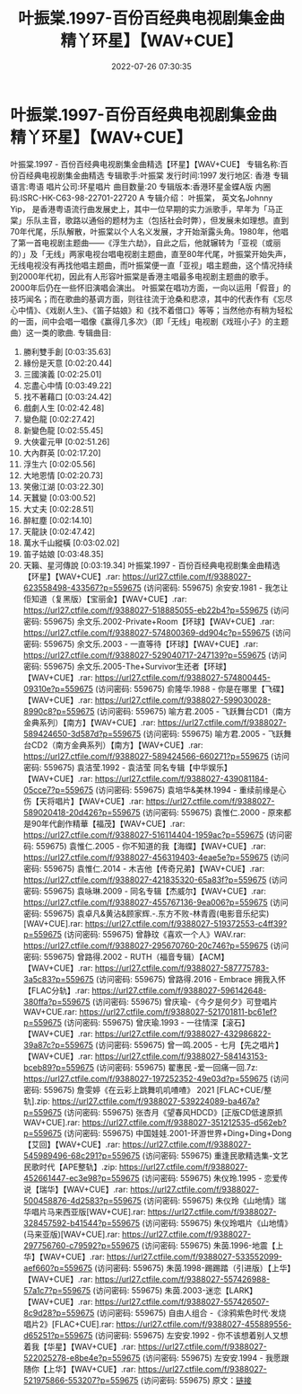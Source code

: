 ﻿---
title: 叶振棠.1997-百份百经典电视剧集金曲精丫环星】【WAV+CUE】
date: 2022-07-26 07:30:35
categories: WAV车载音乐、镜像
tags: 华语中文
---
# 叶振棠.1997-百份百经典电视剧集金曲精丫环星】【WAV+CUE】

叶振棠.1997 - 百份百经典电视剧集金曲精选【环星】【WAV+CUE】
专辑名称:百份百经典电视剧集金曲精选
专辑歌手:叶振棠
发行时间:1997
发行地区: 香港
专辑语言:粤语
唱片公司:环星唱片
曲目数量:20
专辑版本:香港环星金蝶A版
内圈码:ISRC-HK-C63-98-22701-22720
A
专辑介绍：
叶振棠， 英文名Johnny Yip，
是香港粤语流行曲发展史上，其中一位早期的实力派歌手，早年为「马正棠」乐队主音，歌路以通俗的题材为主（包括社会时弊），但发展未如理想。直到70年代尾，乐队解散，叶振棠以个人名义发展，才开始渐露头角。1980年，他唱了第一首电视剧主题曲——《浮生六劫》，自此之后，他就辗转为「亚视（或丽的）」及「无线」两家电视台唱电视剧主题曲，直至80年代尾，叶振棠开始失声，无线电视没有再找他唱主题曲，而叶振棠便一直「亚视」唱主题曲，这个情况持续到2000年代初，因此有人形容叶振棠是香港主唱最多电视剧主题曲的歌手。2000年后仍在一些怀旧演唱会演出。
叶振棠在唱功方面，一向以运用「假音」的技巧闻名；而在歌曲的基调方面，则往往流于沧桑和悲凉，其中的代表作有《忘尽心中情》、《戏剧人生》、《笛子姑娘》和《找不着借口》等等；当然他亦有稍为轻松的一面，间中会唱一唱像《赢得几多次》（即「无线」电视剧《戏班小子》的主题曲）这一类的歌曲.
专辑曲目:
01. 勝利雙手創 [0:03:35.63]
02. 緣份是天意 [0:02:20.44]
03. 三國演義 [0:02:25.01]
04. 忘盡心中情 [0:03:49.22]
05. 找不著藉口 [0:03:24.42]
06. 戲劇人生 [0:02:42.48]
07. 變色龍 [0:02:27.42]
08. 新變色龍 [0:02:55.45]
09. 大俠霍元甲 [0:02:51.26]
10. 大內群英 [0:02:17.20]
11. 浮生六 [0:02:05.56]
12. 大地恩情 [0:02:20.73]
13. 笑傲江湖 [0:03:22.30]
14. 天蠶變 [0:03:00.52]
15. 大丈夫 [0:02:28.51]
16. 醉紅塵 [0:02:14.10]
17. 天龍訣 [0:02:47.42]
18. 萬水千山縱橫 [0:03:02.02]
19. 笛子姑娘 [0:03:48.35]
20. 天籟、星河傳說 [0:03:19.34]
叶振棠.1997 - 百份百经典电视剧集金曲精选【环星】【WAV+CUE】.rar: https://url27.ctfile.com/f/9388027-623558498-433567?p=559675
(访问密码: 559675)
余安安.1981 - 我怎让佢知道（复黑版）【宝丽金】【WAV+CUE】.rar: https://url27.ctfile.com/f/9388027-518885055-eb22b4?p=559675
(访问密码: 559675)
余文乐.2002-Private+Room【环球】【WAV+CUE】.rar: https://url27.ctfile.com/f/9388027-574800369-dd904c?p=559675
(访问密码: 559675)
余文乐.2003 - 一直等待【环球】【WAV+CUE】.rar: https://url27.ctfile.com/f/9388027-529040717-247139?p=559675
(访问密码: 559675)
余文乐.2005-The+Survivor生还者【环球】【WAV+CUE】.rar: https://url27.ctfile.com/f/9388027-574800445-09310e?p=559675
(访问密码: 559675)
俞隆华.1988 - 你是在哪里【飞碟】【WAV+CUE】.rar: https://url27.ctfile.com/f/9388027-599030028-8990c8?p=559675
(访问密码: 559675)
喻方君.2005 - 飞跃舞台CD1（南方金典系列）【南方】【WAV+CUE】.rar: https://url27.ctfile.com/f/9388027-589424650-3d587d?p=559675
(访问密码: 559675)
喻方君.2005 - 飞跃舞台CD2（南方金典系列）【南方】【WAV+CUE】.rar: https://url27.ctfile.com/f/9388027-589424566-660271?p=559675
(访问密码: 559675)
袁洁莹.1992 - 袁洁莹 同名专辑【中华娱乐】【WAV+CUE】.rar: https://url27.ctfile.com/f/9388027-439081184-05cce7?p=559675
(访问密码: 559675)
袁培华&美林.1994 - 重续前缘是心伤【天将唱片】【WAV+CUE】.rar: https://url27.ctfile.com/f/9388027-589020418-20d426?p=559675
(访问密码: 559675)
袁惟仁.2000 - 原來都是90年代創作精華【福茂】【WAV+CUE】.rar: https://url27.ctfile.com/f/9388027-516114404-1959ac?p=559675
(访问密码: 559675)
袁惟仁.2005 - 你不知道的我【海蝶】【WAV+CUE】.rar: https://url27.ctfile.com/f/9388027-456319403-4eae5e?p=559675
(访问密码: 559675)
袁惟仁.2014 - 木吉他【传奇兄弟】【WAV+CUE】.rar: https://url27.ctfile.com/f/9388027-421835320-65a83f?p=559675
(访问密码: 559675)
袁咏琳.2009 - 同名专辑【杰威尔】【WAV+CUE】.rar: https://url27.ctfile.com/f/9388027-455767136-9ea006?p=559675
(访问密码: 559675)
袁卓凡&黄沾&顾家辉.-.东方不败-林青霞(电影音乐纪实)[WAV+CUE].rar: https://url27.ctfile.com/f/9388027-519372553-c4ff39?p=559675
(访问密码: 559675)
曾静玟《喜欢一个人》WAV.rar: https://url27.ctfile.com/f/9388027-295670760-20c746?p=559675
(访问密码: 559675)
曾路得.2002 - RUTH（福音专辑）【ACM】【WAV+CUE】.rar: https://url27.ctfile.com/f/9388027-587775783-3a5c83?p=559675
(访问密码: 559675)
曾路得.2016 - Embrace 拥我入怀【FLAC分轨】.rar: https://url27.ctfile.com/f/9388027-596142648-380ffa?p=559675
(访问密码: 559675)
曾庆瑜-《今夕是何夕》可登唱片WAV+CUE.rar: https://url27.ctfile.com/f/9388027-521701811-bc61ef?p=559675
(访问密码: 559675)
曾庆瑜.1993 - 一往情深【滚石】【WAV+CUE】.rar: https://url27.ctfile.com/f/9388027-432986822-39a87c?p=559675
(访问密码: 559675)
曾一鸣.2005 - 七月【先之唱片】【WAV+CUE】.rar: https://url27.ctfile.com/f/9388027-584143153-bceb89?p=559675
(访问密码: 559675)
翟惠民 -爱一回痛一回.7z: https://url27.ctfile.com/f/9388027-197252352-49e03d?p=559675
(访问密码: 559675)
詹雯婷《在云彩上跳舞叽叽喳喳》 2021 [FLAC+CUE/整轨].zip: https://url27.ctfile.com/f/9388027-539224089-ba467a?p=559675
(访问密码: 559675)
张杏月《望春风HDCD》[正版CD低速原抓WAV+CUE].rar: https://url27.ctfile.com/f/9388027-351212535-d562eb?p=559675
(访问密码: 559675)
中国娃娃.2001-环游世界+Ding+Ding+Dong【艾回】【WAV+CUE】.rar: https://url27.ctfile.com/f/9388027-545989496-68c291?p=559675
(访问密码: 559675)
重逢民歌精选集-文艺民歌时代【APE整轨】.zip: https://url27.ctfile.com/f/9388027-452661447-ec3e98?p=559675
(访问密码: 559675)
朱仪玲.1995 - 恋爱传说【瑞华】【WAV+CUE】.rar: https://url27.ctfile.com/f/9388027-500458876-4d2583?p=559675
(访问密码: 559675)
朱仪玲《山地情》瑞华唱片马来西亚版[WAV+CUE].rar: https://url27.ctfile.com/f/9388027-328457592-b41544?p=559675
(访问密码: 559675)
朱仪玲唱片《山地情》(马来亚版)[WAV+CUE].rar: https://url27.ctfile.com/f/9388027-297756760-c79592?p=559675
(访问密码: 559675)
朱茵.1996-地震【上华】【WAV+CUE】.rar: https://url27.ctfile.com/f/9388027-533552099-aef660?p=559675
(访问密码: 559675)
朱茵.1998-踢踢踏（引进版）【上华】【WAV+CUE】.rar: https://url27.ctfile.com/f/9388027-557426988-57a1c7?p=559675
(访问密码: 559675)
朱茵.2003-迷恋【LARK】【WAV+CUE】.rar: https://url27.ctfile.com/f/9388027-557426507-8c9d28?p=559675
(访问密码: 559675)
自由人组合 -《涂鸦紫色时代·发烧唱片2》[FLAC+CUE].rar: https://url27.ctfile.com/f/9388027-455889556-d65251?p=559675
(访问密码: 559675)
左安安.1992 - 你不该想着别人又想着我【华星】【WAV+CUE】.rar: https://url27.ctfile.com/f/9388027-522025278-e8be4e?p=559675
(访问密码: 559675)
左安安.1994 - 我愿跟随你【上华】【WAV+CUE】.rar: https://url27.ctfile.com/f/9388027-521975866-553207?p=559675
(访问密码: 559675)
原文：[链接](https://blog.sina.com.cn/s/blog_1647c7e7601030yk2.html)